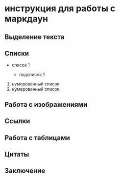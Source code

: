 # инструкция для работы с маркдаун

## Выделение текста

## Списки
- список 1

  - подсписок 1

1. нумерованный список
2. нумерованный список

## Работа с изображениями

## Cсылки

## Работа с таблицами 

## Цитаты

## Заключение